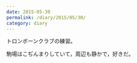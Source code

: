 ```yaml
---
date: 2015-05-30
permalink: /diary/2015/05/30/
category: diary
---
```


トロンボーンクラブの練習。

駒場はこぢんまりしていて，周辺も静かで，好きだ。